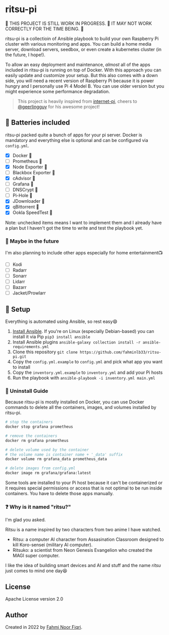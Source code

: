 # ritsu-pi

:construction: THIS PROJECT IS STILL WORK IN PROGRESS. :construction: IT MAY NOT WORK CORRECTLY FOR THE TIME BEING. :construction:

ritsu-pi is a collectioin of Ansible playbook to build your own Raspberry Pi cluster with various monitoring and apps. You can build a home media server, download servers, seedbox, or even create a kubernetes cluster (in the future, I hope!).

To allow an easy deployment and maintenance, *almost* all of the apps included in ritsu-pi is running on top of Docker. With this approach you can easily update and customize your setup. But this also comes with a down side, you will need a recent version of Raspberry Pi because it is power hungry and I personally use Pi 4 Model B. You can use older version but you might experience some performance degradation.

> This project is heavily inspired from [internet-pi](https://github.com/geerlingguy/internet-pi), cheers to [@geerlingguy](https://github.com/geerlingguy) for his awesome project!

## :battery: Batteries included

ritsu-pi packed quite a bunch of apps for your pi server. Docker is mandatory and everything else is optional and can be configured via `config.yml`.

- [x] Docker :strawberry:
- [ ] Prometheus :whale:
- [x] Node Exporter :strawberry:
- [ ] Blackbox Exporter :whale:
- [x] cAdvisor :whale:
- [ ] Grafana :whale:
- [ ] DNSCrypt :whale:
- [ ] Pi-Hole :whale:
- [x] JDownloader :whale:
- [x] qBittorrent :strawberry:
- [x] Ookla SpeedTest :whale:

Note: unchecked items means I want to implement them and I already have a plan but I haven't got the time to write and test the playbook yet.

### :eyes: Maybe in the future

I'm also planning to include other apps especially for home entertainment:tv:

- [ ] Kodi
- [ ] Radarr
- [ ] Sonarr
- [ ] Lidarr
- [ ] Bazarr
- [ ] Jacket/Prowlarr

## :tea: Setup

Everything is automated using Ansible, so rest easy:smile:

1. [Install Ansible](https://docs.ansible.com/ansible/latest/installation_guide/intro_installation.html). If you're on Linux (especially Debian-based) you can install it via Pip `pip3 install ansible`
2. Install Ansible plugins `ansible-galaxy collection install -r ansible-requirements.yml`
3. Clone this repository `git clone https://github.com/fahminlb33/ritsu-pi.git`
4. Copy the `config.yml.example` to `config.yml` and pick what app you want to install
5. Copy the `inventory.yml.example` to `inventory.yml` and add your Pi hosts
6. Run the playbook with `ansible-playbook -i inventory.yml main.yml`

### :put_litter_in_its_place: Uninstall Guide

Because ritsu-pi is mostly installed on Docker, you can use Docker commands to delete all the containers, images, and volumes installed by ritsu-pi.

```sh
# stop the containers
docker stop grafana prometheus

# remove the containers
docker rm grafana prometheus

# delete volume used by the container
# the volume name is container name + '_data' suffix
docker volume rm grafana_data prometheus_data

# delete images from config.yml
docker image rm grafana/grafana:latest
```

Some tools are installed to your Pi host because it can't be containerized or it requires special permissions or access that is not optimal to be run inside containers. You have to delete those apps manually.

### :question: Why is it named "ritsu?"

I'm glad you asked.

Ritsu is a name inspired by two characters from two anime I have watched.

- Ritsu: a computer AI character from Assasination Classroom designed to kill Koro-sensei (military AI computer).
- Ritsuko: a scientist from Neon Genesis Evangelion who created the MAGI super computer.

I like the idea of building smart devices and AI and stuff and the name *ritsu* just comes to mind one day:laughing:

## License

Apache License version 2.0

## Author

Created in 2022 by [Fahmi Noor Fiqri](https://www.kodesiana.com/).
